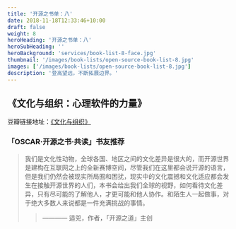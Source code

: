 ```yaml
---
title: '开源之书单：八'
date: 2018-11-18T12:33:46+10:00
draft: false
weight: 8
heroHeading: '开源之书单：八'
heroSubHeading: ''
heroBackground: 'services/book-list-8-face.jpg'
thumbnail: '/images/book-lists/open-source-book-list-8.jpg'
images: ['/images/book-lists/open-source-book-list-8.jpg']
description: '登高望远，不断拓展边界。'
---
```


## 《文化与组织：心理软件的力量》

豆瓣链接地址：[《文化与组织》](https://book.douban.com/subject/32675754/)

### 「OSCAR·开源之书·共读」书友推荐

> 我们是文化性动物，全球各国、地区之间的文化差异是很大的，而开源世界是建构在互联网之上的全新赛博空间，尽管我们在这里都会说开源的语言，但是我们仍然会被现实所局囿和困扰，现实中的文化震撼和文化适应都会发生在接触开源世界的人们，本书会给出我们全球的视野，如何看待文化差异，只有尽可能的了解他人，才更可能和他人协作。和陌生人一起做事，对于绝大多数人来说都是一件充满挑战的事情。
> >  ———— 适兕，作者，「开源之道」主创
